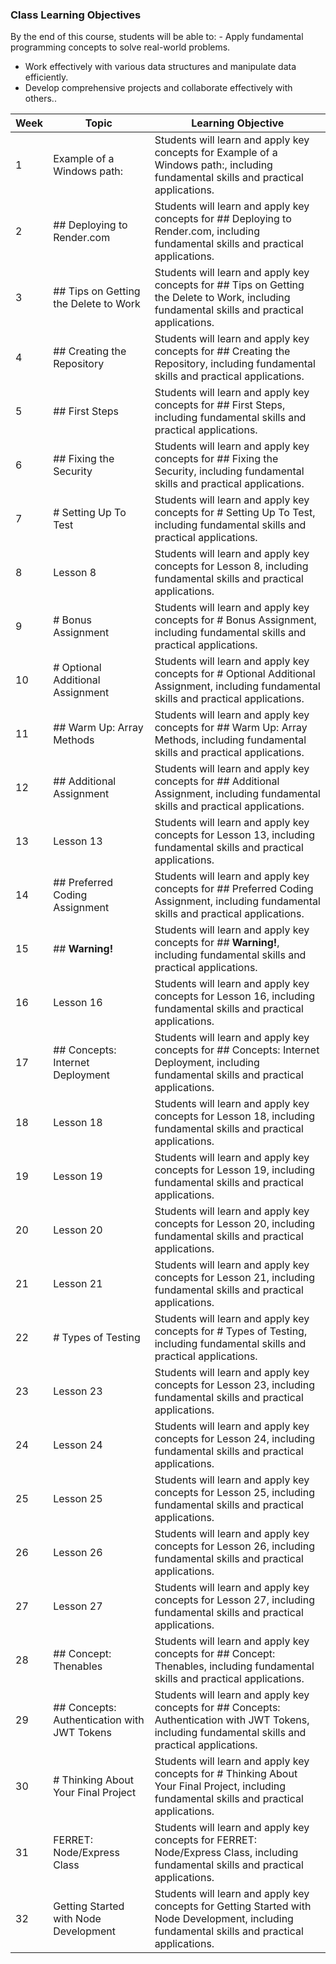 ### Class Learning Objectives

By the end of this course, students will be able to: - Apply fundamental programming concepts to solve real-world problems.
 - Work effectively with various data structures and manipulate data efficiently.
 - Develop comprehensive projects and collaborate effectively with others..

| Week | Topic | Learning Objective |
|------|-------|-------------------|
| 1 | Example of a Windows path: | Students will learn and apply key concepts for Example of a Windows path:, including fundamental skills and practical applications. |
| 2 | ## Deploying to Render.com | Students will learn and apply key concepts for ## Deploying to Render.com, including fundamental skills and practical applications. |
| 3 | ## Tips on Getting the Delete to Work | Students will learn and apply key concepts for ## Tips on Getting the Delete to Work, including fundamental skills and practical applications. |
| 4 | ## Creating the Repository | Students will learn and apply key concepts for ## Creating the Repository, including fundamental skills and practical applications. |
| 5 | ## First Steps | Students will learn and apply key concepts for ## First Steps, including fundamental skills and practical applications. |
| 6 | ## Fixing the Security | Students will learn and apply key concepts for ## Fixing the Security, including fundamental skills and practical applications. |
| 7 | # Setting Up To Test | Students will learn and apply key concepts for # Setting Up To Test, including fundamental skills and practical applications. |
| 8 | Lesson 8 | Students will learn and apply key concepts for Lesson 8, including fundamental skills and practical applications. |
| 9 | # Bonus Assignment | Students will learn and apply key concepts for # Bonus Assignment, including fundamental skills and practical applications. |
| 10 | # Optional Additional Assignment | Students will learn and apply key concepts for # Optional Additional Assignment, including fundamental skills and practical applications. |
| 11 | ## Warm Up: Array Methods | Students will learn and apply key concepts for ## Warm Up: Array Methods, including fundamental skills and practical applications. |
| 12 | ## Additional Assignment | Students will learn and apply key concepts for ## Additional Assignment, including fundamental skills and practical applications. |
| 13 | Lesson 13 | Students will learn and apply key concepts for Lesson 13, including fundamental skills and practical applications. |
| 14 | ## Preferred Coding Assignment | Students will learn and apply key concepts for ## Preferred Coding Assignment, including fundamental skills and practical applications. |
| 15 | ## **Warning!** | Students will learn and apply key concepts for ## **Warning!**, including fundamental skills and practical applications. |
| 16 | Lesson 16 | Students will learn and apply key concepts for Lesson 16, including fundamental skills and practical applications. |
| 17 | ## Concepts: Internet Deployment | Students will learn and apply key concepts for ## Concepts: Internet Deployment, including fundamental skills and practical applications. |
| 18 | Lesson 18 | Students will learn and apply key concepts for Lesson 18, including fundamental skills and practical applications. |
| 19 | Lesson 19 | Students will learn and apply key concepts for Lesson 19, including fundamental skills and practical applications. |
| 20 | Lesson 20 | Students will learn and apply key concepts for Lesson 20, including fundamental skills and practical applications. |
| 21 | Lesson 21 | Students will learn and apply key concepts for Lesson 21, including fundamental skills and practical applications. |
| 22 | # Types of Testing | Students will learn and apply key concepts for # Types of Testing, including fundamental skills and practical applications. |
| 23 | Lesson 23 | Students will learn and apply key concepts for Lesson 23, including fundamental skills and practical applications. |
| 24 | Lesson 24 | Students will learn and apply key concepts for Lesson 24, including fundamental skills and practical applications. |
| 25 | Lesson 25 | Students will learn and apply key concepts for Lesson 25, including fundamental skills and practical applications. |
| 26 | Lesson 26 | Students will learn and apply key concepts for Lesson 26, including fundamental skills and practical applications. |
| 27 | Lesson 27 | Students will learn and apply key concepts for Lesson 27, including fundamental skills and practical applications. |
| 28 | ## Concept: Thenables | Students will learn and apply key concepts for ## Concept: Thenables, including fundamental skills and practical applications. |
| 29 | ## Concepts: Authentication with JWT Tokens | Students will learn and apply key concepts for ## Concepts: Authentication with JWT Tokens, including fundamental skills and practical applications. |
| 30 | # Thinking About Your Final Project | Students will learn and apply key concepts for # Thinking About Your Final Project, including fundamental skills and practical applications. |
| 31 | FERRET: Node/Express Class | Students will learn and apply key concepts for FERRET: Node/Express Class, including fundamental skills and practical applications. |
| 32 | Getting Started with Node Development | Students will learn and apply key concepts for Getting Started with Node Development, including fundamental skills and practical applications. |